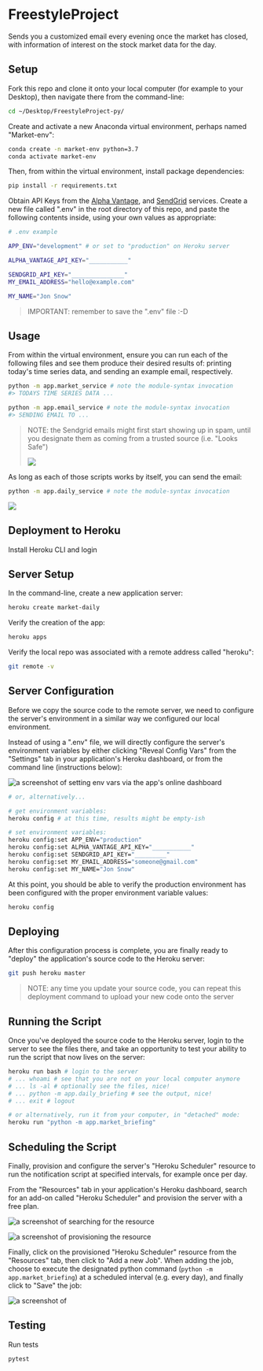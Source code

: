 # FreestyleProject

Sends you a customized email every evening once the market has closed, with information of interest on the stock market data for the day.

## Setup

Fork this repo and clone it onto your local computer (for example to your Desktop), then navigate there from the command-line:

```sh
cd ~/Desktop/FreestyleProject-py/
```

Create and activate a new Anaconda virtual environment, perhaps named "Market-env":

```sh
conda create -n market-env python=3.7
conda activate market-env
```

Then, from within the virtual environment, install package dependencies:

```sh
pip install -r requirements.txt
```

Obtain API Keys from the [Alpha Vantage](https://www.alphavantage.co/support/#api-key), and [SendGrid](https://app.sendgrid.com/settings/api_keys) services. Create a new file called ".env" in the root directory of this repo, and paste the following contents inside, using your own values as appropriate:

```sh
# .env example

APP_ENV="development" # or set to "production" on Heroku server

ALPHA_VANTAGE_API_KEY="___________"

SENDGRID_API_KEY="_______________"
MY_EMAIL_ADDRESS="hello@example.com"

MY_NAME="Jon Snow"
```

> IMPORTANT: remember to save the ".env" file :-D

## Usage

From within the virtual environment, ensure you can run each of the following files and see them produce their desired results of: printing today's time series data, and sending an example email, respectively.

```sh
python -m app.market_service # note the module-syntax invocation
#> TODAYS TIME SERIES DATA ...
```

```sh
python -m app.email_service # note the module-syntax invocation
#> SENDING EMAIL TO ...
```

> NOTE: the Sendgrid emails might first start showing up in spam, until you designate them as coming from a trusted source (i.e. "Looks Safe")
>
>![](https://user-images.githubusercontent.com/1328807/77856232-c7a0ff80-71c3-11ea-9dce-7a32b88701c6.png)

As long as each of those scripts works by itself, you can send the email:

```sh
python -m app.daily_service # note the module-syntax invocation
```

![](https://user-images.githubusercontent.com/1328807/77860069-173ef580-71db-11ea-83c6-5897bb9f4f51.png)

## Deployment to Heroku

Install Heroku CLI and login

## Server Setup

In the command-line, create a new application server:

```sh
heroku create market-daily
```

Verify the creation of the app:

```sh
heroku apps
```

Verify the local repo was associated with a remote address called "heroku":

```sh
git remote -v
```

## Server Configuration

Before we copy the source code to the remote server, we need to configure the server's environment in a similar way we configured our local environment.

Instead of using a ".env" file, we will directly configure the server's environment variables by either clicking "Reveal Config Vars" from the "Settings" tab in your application's Heroku dashboard, or from the command line (instructions below):

![a screenshot of setting env vars via the app's online dashboard](https://user-images.githubusercontent.com/1328807/54229588-f249e880-44da-11e9-920a-b11d4c210a99.png)

```sh
# or, alternatively...

# get environment variables:
heroku config # at this time, results might be empty-ish

# set environment variables:
heroku config:set APP_ENV="production"
heroku config:set ALPHA_VANTAGE_API_KEY="___________"
heroku config:set SENDGRID_API_KEY="_________"
heroku config:set MY_EMAIL_ADDRESS="someone@gmail.com"
heroku config:set MY_NAME="Jon Snow"
```

At this point, you should be able to verify the production environment has been configured with the proper environment variable values:

```sh
heroku config
```

## Deploying

After this configuration process is complete, you are finally ready to "deploy" the application's source code to the Heroku server:

```sh
git push heroku master
```

> NOTE: any time you update your source code, you can repeat this deployment command to upload your new code onto the server

## Running the Script

Once you've deployed the source code to the Heroku server, login to the server to see the files there, and take an opportunity to test your ability to run the script that now lives on the server:

```sh
heroku run bash # login to the server
# ... whoami # see that you are not on your local computer anymore
# ... ls -al # optionally see the files, nice!
# ... python -m app.daily_briefing # see the output, nice!
# ... exit # logout

# or alternatively, run it from your computer, in "detached" mode:
heroku run "python -m app.market_briefing"
```

## Scheduling the Script

Finally, provision and configure the server's "Heroku Scheduler" resource to run the notification script at specified intervals, for example once per day.

From the "Resources" tab in your application's Heroku dashboard, search for an add-on called "Heroku Scheduler" and provision the server with a free plan.

![a screenshot of searching for the resource](https://user-images.githubusercontent.com/1328807/54228813-59ff3400-44d9-11e9-803e-21fbd8f6c52f.png)

![a screenshot of provisioning the resource](https://user-images.githubusercontent.com/1328807/54228820-5e2b5180-44d9-11e9-9901-13c538a73ac4.png)

Finally, click on the provisioned "Heroku Scheduler" resource from the "Resources" tab, then click to "Add a new Job". When adding the job, choose to execute the designated python command (`python -m app.market_briefing`) at a scheduled interval (e.g. every day), and finally click to "Save" the job:

![a screenshot of ](https://user-images.githubusercontent.com/1328807/54229044-da259980-44d9-11e9-91d8-51773499cbfb.png)

## Testing

Run tests

```sh
pytest
```

